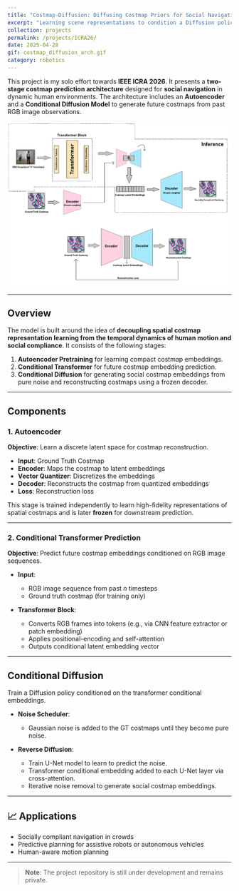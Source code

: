 ```yaml
---
title: "Costmap-Diffusion: Diffusing Costmap Priors for Social Navigation."
excerpt: "Learning scene representations to condition a Diffusion policy to generate socially-compliant costmaps."
collection: projects
permalink: /projects/ICRA26/
date: 2025-04-28
gif: costmap_diffusion_arch.gif
category: robotics
---
```


This project is my solo effort towards **IEEE ICRA 2026**. It presents a **two-stage costmap prediction architecture** designed for **social navigation** in dynamic human environments. The architecture includes an **Autoencoder** and a **Conditional Diffusion Model** to generate future costmaps from past RGB image observations.

![Model Architecture](/images/costmap_diffusion_arch.jpg)

---

## Overview

The model is built around the idea of **decoupling spatial costmap representation learning from the temporal dynamics of human motion and social compliance**. It consists of the following stages:

1. **Autoencoder Pretraining** for learning compact costmap embeddings.
2. **Conditional Transformer** for future costmap embedding prediction.
3. **Conditional Diffusion** for generating social costmap embeddings from pure noise and reconstructing costmaps using a frozen decoder.

---

## Components

### 1. Autoencoder

**Objective**: Learn a discrete latent space for costmap reconstruction.

- **Input**: Ground Truth Costmap  
- **Encoder**: Maps the costmap to latent embeddings  
- **Vector Quantizer**: Discretizes the embeddings  
- **Decoder**: Reconstructs the costmap from quantized embeddings  
- **Loss**: Reconstruction loss 

This stage is trained independently to learn high-fidelity representations of spatial costmaps and is later **frozen** for downstream prediction.

---

### 2. Conditional Transformer Prediction 
**Objective**: Predict future costmap embeddings conditioned on RGB image sequences.

- **Input**:  
  - RGB image sequence from past *n* timesteps  
  - Ground truth costmap (for training only)

- **Transformer Block**:  
  - Converts RGB frames into tokens (e.g., via CNN feature extractor or patch embedding)  
  - Applies positional-encoding and self-attention 
  - Outputs conditional latent embedding vector


---

## Conditional Diffusion

Train a Diffusion policy conditioned on the transformer conditional embeddings. 
- **Noise Scheduler**:  
  - Gaussian noise is added to the GT costmaps until they become pure noise.

- **Reverse Diffusion**:  
  - Train U-Net model to learn to predict the noise.  
  - Transformer conditional embedding added to each U-Net layer via cross-attention.
  - Iterative noise removal to generate social costmap embeddings.

---

## 📈 Applications

- Socially compliant navigation in crowds  
- Predictive planning for assistive robots or autonomous vehicles  
- Human-aware motion planning

---

> **Note**: The project repository is still under development and remains private.